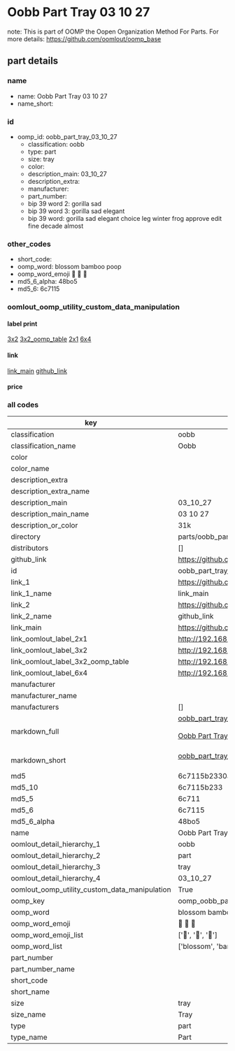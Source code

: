 # Oobb Part Tray 03 10 27  

note: This is part of OOMP the Oopen Organization Method For Parts. For more details: https://github.com/oomlout/oomp_base

##  part details





### name
* name: Oobb Part Tray 03 10 27
* name_short: 
### id
* oomp_id: oobb_part_tray_03_10_27
  * classification: oobb
  * type: part
  * size: tray
  * color: 
  * description_main: 03_10_27
  * description_extra: 
  * manufacturer: 
  * part_number: 
  * bip 39 word 2: gorilla sad
  * bip 39 word 3: gorilla sad elegant
  * bip 39 word: gorilla sad elegant choice leg winter frog approve edit fine decade almost

### other_codes
* short_code: 
* oomp_word: blossom bamboo poop
* oomp_word_emoji :blossom: :bamboo: :poop:
* md5_6_alpha: 48bo5
* md5_6: 6c7115






### oomlout_oomp_utility_custom_data_manipulation
#### label print
[3x2](http://192.168.1.245:1112/?label=oomp%2048bo5)
[3x2_oomp_table](http://192.168.1.107:1112/?label=oomp%2048bo5)
[2x1](http://192.168.1.242:1112/?label=oomp%2048bo5)
[6x4](http://192.168.1.55:1112/?label=oomp%2048bo5)    

#### link

[link_main](https://github.com/oomlout/oomlout_oomp_current_version_messy/tree/main/parts/oobb_part_tray_03_10_27) [github_link](https://github.com/oomlout/oomlout_oomp_part_src/tree/main/parts/oobb_part_tray_03_10_27)                             

#### price







### all codes 
| key | value |  
| --- | --- |  
| classification | oobb |  
| classification_name | Oobb |  
| color |  |  
| color_name |  |  
| description_extra |  |  
| description_extra_name |  |  
| description_main | 03_10_27 |  
| description_main_name | 03 10 27 |  
| description_or_color | 31k |  
| directory | parts/oobb_part_tray_03_10_27 |  
| distributors | [] |  
| github_link | https://github.com/oomlout/oomlout_oomp_part_src/tree/main/parts/oobb_part_tray_03_10_27 |  
| id | oobb_part_tray_03_10_27 |  
| link_1 | https://github.com/oomlout/oomlout_oomp_current_version_messy/tree/main/parts/oobb_part_tray_03_10_27 |  
| link_1_name | link_main |  
| link_2 | https://github.com/oomlout/oomlout_oomp_part_src/tree/main/parts/oobb_part_tray_03_10_27 |  
| link_2_name | github_link |  
| link_main | https://github.com/oomlout/oomlout_oomp_current_version_messy/tree/main/parts/oobb_part_tray_03_10_27 |  
| link_oomlout_label_2x1 | http://192.168.1.242:1112/?label=oomp%2048bo5 |  
| link_oomlout_label_3x2 | http://192.168.1.245:1112/?label=oomp%2048bo5 |  
| link_oomlout_label_3x2_oomp_table | http://192.168.1.107:1112/?label=oomp%2048bo5 |  
| link_oomlout_label_6x4 | http://192.168.1.55:1112/?label=oomp%2048bo5 |  
| manufacturer |  |  
| manufacturer_name |  |  
| manufacturers | [] |  
| markdown_full | [oobb_part_tray_03_10_27](https://github.com/oomlout/oomlout_oomp_current_version_messy/tree/main/parts/oobb_part_tray_03_10_27)<br>[](https://github.com/oomlout/oomlout_oomp_current_version_messy/tree/main/parts/oobb_part_tray_03_10_27)<br>[Oobb Part Tray 03 10 27](https://github.com/oomlout/oomlout_oomp_current_version_messy/tree/main/parts/oobb_part_tray_03_10_27)<br><br> |  
| markdown_short | [oobb_part_tray_03_10_27](https://github.com/oomlout/oomlout_oomp_current_version_messy/tree/main/parts/oobb_part_tray_03_10_27)<br><br> |  
| md5 | 6c7115b2330acba7f03fa2828f2f6b25 |  
| md5_10 | 6c7115b233 |  
| md5_5 | 6c711 |  
| md5_6 | 6c7115 |  
| md5_6_alpha | 48bo5 |  
| name | Oobb Part Tray 03 10 27 |  
| oomlout_detail_hierarchy_1 | oobb |  
| oomlout_detail_hierarchy_2 | part |  
| oomlout_detail_hierarchy_3 | tray |  
| oomlout_detail_hierarchy_4 | 03_10_27 |  
| oomlout_oomp_utility_custom_data_manipulation | True |  
| oomp_key | oomp_oobb_part_tray_03_10_27 |  
| oomp_word | blossom bamboo poop |  
| oomp_word_emoji | :blossom: :bamboo: :poop: |  
| oomp_word_emoji_list | [':blossom:', ':bamboo:', ':poop:'] |  
| oomp_word_list | ['blossom', 'bamboo', 'poop'] |  
| part_number |  |  
| part_number_name |  |  
| short_code |  |  
| short_name |  |  
| size | tray |  
| size_name | Tray |  
| type | part |  
| type_name | Part |  
